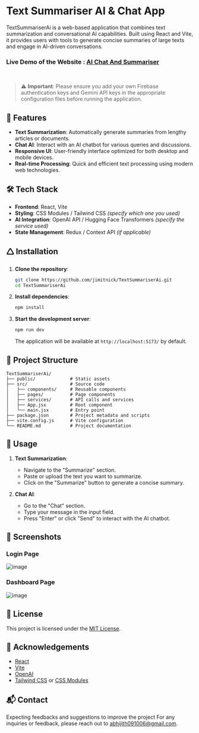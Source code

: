 # Text Summariser AI & Chat App

TextSummariserAi is a web-based application that combines text summarization and conversational AI capabilities. Built using React and Vite, it provides users with tools to generate concise summaries of large texts and engage in AI-driven conversations.

### Live Demo of the Website : [AI Chat And Summariser](https://text-summariser-and-chat-gib2es8jx-jimitnicks-projects.vercel.app/)
<br>

> ⚠️ **Important**: Please ensure you add your own Firebase authentication keys and Gemini API keys in the appropriate configuration files before running the application.

## 🚀 Features

* **Text Summarization**: Automatically generate summaries from lengthy articles or documents.
* **Chat AI**: Interact with an AI chatbot for various queries and discussions.
* **Responsive UI**: User-friendly interface optimized for both desktop and mobile devices.
* **Real-time Processing**: Quick and efficient text processing using modern web technologies.

## 🛠️ Tech Stack

* **Frontend**: React, Vite
* **Styling**: CSS Modules / Tailwind CSS *(specify which one you used)*
* **AI Integration**: OpenAI API / Hugging Face Transformers *(specify the service used)*
* **State Management**: Redux / Context API *(if applicable)*

## 🛆 Installation

1. **Clone the repository**:

   ```bash
   git clone https://github.com/jimitnick/TextSummariserAi.git
   cd TextSummariserAi
   ```

2. **Install dependencies**:

   ```bash
   npm install
   ```

3. **Start the development server**:

   ```bash
   npm run dev
   ```

   The application will be available at `http://localhost:5173/` by default.

## 📁 Project Structure

```
TextSummariserAi/
├── public/             # Static assets
├── src/                # Source code
│   ├── components/     # Reusable components
│   ├── pages/          # Page components
│   ├── services/       # API calls and services
│   ├── App.jsx         # Root component
│   └── main.jsx        # Entry point
├── package.json        # Project metadata and scripts
├── vite.config.js      # Vite configuration
└── README.md           # Project documentation
```

## 🤖 Usage

1. **Text Summarization**:

   * Navigate to the "Summarize" section.
   * Paste or upload the text you want to summarize.
   * Click on the "Summarize" button to generate a concise summary.

2. **Chat AI**:

   * Go to the "Chat" section.
   * Type your message in the input field.
   * Press "Enter" or click "Send" to interact with the AI chatbot.

## 📸 Screenshots
### Login Page
![image](https://github.com/user-attachments/assets/2ab005a2-c735-4354-9c79-5f9b0e91e16b)
### Dashboard Page
![image](https://github.com/user-attachments/assets/2432795b-8e3c-4e00-b4e8-4cd4f3a29974)


## 📄 License

This project is licensed under the [MIT License](LICENSE).

## 🙌 Acknowledgements

* [React](https://reactjs.org/)
* [Vite](https://vitejs.dev/)
* [OpenAI](https://openai.com/) 
* [Tailwind CSS](https://tailwindcss.com/) or [CSS Modules](https://github.com/css-modules/css-modules)

## 📬 Contact
Expecting feedbacks and suggestions to improve the project
For any inquiries or feedback, please reach out to [abhijith091006@gmail.com](mailto:abhijith091006@gmail.com).
